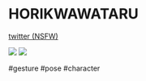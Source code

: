 # HORIKWAWATARU

[twitter (NSFW)](https://twitter.com/HORIKWAWATARU/media)

![](https://pbs.twimg.com/media/EVF4TJJUUAAda3J?format=jpg&name=4096x4096)
![](https://pbs.twimg.com/media/EQfURReVUAAwIqT?format=jpg&name=large)

#gesture #pose #character